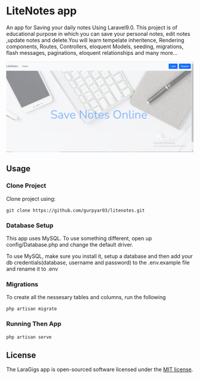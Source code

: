 # LiteNotes app

An app for Saving your daily notes Using Laravel9.0. This project is of educational purpose in which you can save your personal notes, edit notes ,update notes and delete.You will learn tempelate inheritence, Rendering components, Routes, Controllers, eloquent Models, seeding, migrations, flash messages, paginations, eloquent relationships and many more...

![Alt text](/public/images/screen.PNG "LiteNotes")

## Usage

### Clone Project
Clone project using: 
```
git clone https://github.com/gurpyar03/litenotes.git
```
### Database Setup
This app uses MySQL. To use something different, open up config/Database.php and change the default driver.

To use MySQL, make sure you install it, setup a database and then add your db credentials(database, username and password) to the .env.example file and rename it to .env

### Migrations
To create all the nessesary tables and columns, run the following
```
php artisan migrate
```

### Running Then App
```
php artisan serve
```


## License

The LaraGigs app is open-sourced software licensed under the [MIT license](https://opensource.org/licenses/MIT).
